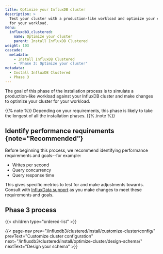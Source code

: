 ```yaml
---
title: Optimize your InfluxDB cluster
description: >
  Test your cluster with a production-like workload and optimize your cluster
  for your workload.
menu:
  influxdb3_clustered:
    name: Optimize your cluster
    parent: Install InfluxDB Clustered
weight: 103
cascade:
  metadata:
    - Install InfluxDB Clustered
    - 'Phase 3: Optimize your cluster'
metadata:
  - Install InfluxDB Clustered
  - Phase 3
---
```


The goal of this phase of the installation process is to simulate a
production-like workload against your InfluxDB cluster and make changes to
optimize your cluster for your workload.

{{% note %}}
Depending on your requirements, this phase is likely to take the longest of all
the installation phases.
{{% /note %}}

## Identify performance requirements {note="Recommended"}

Before beginning this process, we recommend identifying performance requirements
and goals--for example:

- Writes per second
- Query concurrency
- Query response time

This gives specific metrics to test for and make adjustments towards.
Consult with [InfluxData support](https://support.influxdata.com) as you make
changes to meet these requirements and goals.

## Phase 3 process

{{< children type="ordered-list" >}}

{{< page-nav prev="/influxdb3/clustered/install/customize-cluster/config/" prevText="Customize cluster configuration" next="/influxdb3/clustered/install/optimize-cluster/design-schema/" nextText="Design your schema" >}}
